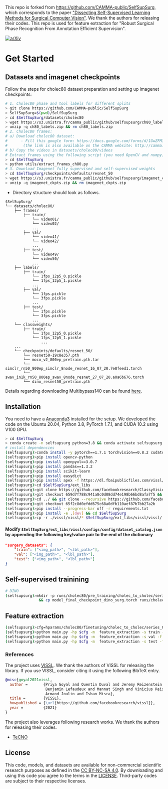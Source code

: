 This repo is forked from https://github.com/CAMMA-public/SelfSupSurg, which corresponds to the paper
["Dissecting Self-Supervised Learning Methods for Surgical Computer Vision"](https://www.sciencedirect.com/science/article/pii/S1361841523001044).
We thank the authors for releasing their codes. 
This repo is used for feature extraction for "Robust Surgical Phase Recognition From Annotation Efficient Supervision".

[![arXiv](https://img.shields.io/badge/arxiv-2207.00449-red)](https://arxiv.org/abs/2406.18481)


# Get Started

## Datasets and imagenet checkpoints
Follow the steps for cholec80 dataset preparation and setting up imagenet checkpoints:

```bash
# 1. Cholec80 phase and tool labels for different splits
> git clone https://github.com/CAMMA-public/SelfSupSurg
> SelfSupSurg=$(pwd)/SelfSupSurg
> cd $SelfSupSurg/datasets/cholec80
> wget https://s3.unistra.fr/camma_public/github/selfsupsurg/ch80_labels.zip
> unzip -q ch80_labels.zip && rm ch80_labels.zip
# 2. Cholec80 frames:  
# a) Download cholec80 dataset: 
#      - Fill this google form: https://docs.google.com/forms/d/1GwZFM3-GhEduBs1d5QzbfFksKmS1OqXZAz8keYi-wKI  
#       (the link is also available on the CAMMA website: http://camma.u-strasbg.fr/datasets)
# b) Copy the videos in datasets/cholec80/videos 
# Extract frames using the following script (you need OpenCV and numpy)
> cd $SelfSupSurg
> python utils/extract_frames_ch80.py
# 3. Download Imagenet fully supervised and self-supervised weights
> cd $SelfSupSurg/checkpoints/defaults/resnet_50
> wget https://s3.unistra.fr/camma_public/github/selfsupsurg/imagenet_ckpts.zip
> unzip -q imagenet_ckpts.zip && rm imagenet_ckpts.zip

```
- Directory structure should look as follows.
```shell
$SelSupSurg/
└── datasets/cholec80/
    ├── frames/
        ├── train/
            └── video01/
            └── video02/
            ...
        ├── val/
            └── video41/
            └── video42/
            ...
        ├── test/
            └── video49/
            └── video50/
            ...
    ├── labels/
        ├── train/
            └── 1fps_12p5_0.pickle
            └── 1fps_12p5_1.pickle
            ...
        ├── val/
            └── 1fps.pickle
            └── 3fps.pickle
            ...
        ├── test/
            └── 1fps.pickle
            └── 3fps.pickle
            ...        
    └── classweights/
        ├── train/
            └── 1fps_12p5_0.pickle
            └── 1fps_12p5_1.pickle
                ...
    ...
    └── checkpoints/defaults/resnet_50/
        └── resnet50-19c8e357.pth
        └── moco_v2_800ep_pretrain.pth.tar
        └── simclr_rn50_800ep_simclr_8node_resnet_16_07_20.7e8feed1.torch
        └── swav_in1k_rn50_800ep_swav_8node_resnet_27_07_20.a0a6b676.torch
        └── dino_resnet50_pretrain.pth
```

Details regarding downloading Multibypass140 can be found [here](https://github.com/CAMMA-public/MultiBypass140).


## Installation
You need to have a [Anaconda3](https://www.anaconda.com/products/individual#linux) installed for the setup. We developed the code on the Ubuntu 20.04, Python 3.8, PyTorch 1.7.1, and CUDA 10.2 using V100 GPU.
```sh
> cd $SelfSupSurg
> conda create -n selfsupsurg python=3.8 && conda activate selfsupsurg
# install dependencies 
(selfsupsurg)>conda install -y pytorch==1.7.1 torchvision==0.8.2 cudatoolkit=10.2 -c pytorch 
(selfsupsurg)>pip install opencv-python
(selfsupsurg)>pip install openpyxl==3.0.7
(selfsupsurg)>pip install pandas==1.3.2
(selfsupsurg)>pip install scikit-learn
(selfsupsurg)>pip install easydict
(selfsupsurg)>pip install apex -f https://dl.fbaipublicfiles.com/vissl/packaging/apexwheels/py38_cu102_pyt171/download.html
(selfsupsurg)>cd $SelfSupSurg/ext_libs
(selfsupsurg)>git clone https://github.com/facebookresearch/ClassyVision.git && cd ClassyVision
(selfsupsurg)>git checkout 659d7f788c941a8c0d08dd74e198b66bd8afa7f5 && pip install -e .
(selfsupsurg)>cd ../ && git clone --recursive https://github.com/facebookresearch/vissl.git && cd ./vissl/
(selfsupsurg)>git checkout 65f2c8d0efdd675c68a0dfb110aef87b7bb27a2b
(selfsupsurg)>pip install --progress-bar off -r requirements.txt
(selfsupsurg)>pip install -e .[dev] && cd $SelfSupSurg
(selfsupsurg)>cp -r ./vissl/vissl/* $SelfSupSurg/ext_libs/vissl/vissl/
```
#### Modify `$SelfSupSurg/ext_libs/vissl/configs/config/dataset_catalog.json` by appending the following key/value pair to the end of the dictionary
```json
"surgery_datasets": {
    "train": ["<img_path>", "<lbl_path>"],
    "val": ["<img_path>", "<lbl_path>"],
    "test": ["<img_path>", "<lbl_path>"]
}
```

## Self-supervised trainining
```sh
# DINO 
(selfsupsurg)>mkdir -p runs/cholec80/pre_training/cholec_to_cholec/series_01/run_004/ \
               && cp model_final_checkpoint_dino_surg.torch runs/cholec80/pre_training/cholec_to_cholec/series_01/run_004/
```

## Feature extraction
```sh
(selfsupsurg)>cfg=hparams/cholec80/finetuning/cholec_to_cholec/series_01/test/phase/100/1/h004.yaml
(selfsupsurg)>python main.py -hp $cfg -m  feature_extraction -s train -f Trunk
(selfsupsurg)>python main.py -hp $cfg -m  feature_extraction -s val -f Trunk
(selfsupsurg)>python main.py -hp $cfg -m  feature_extraction -s test -f Trunk   
```

### References
The project uses [VISSL](https://github.com/facebookresearch/vissl). We thank the authors of VISSL for releasing the library. If you use VISSL, consider citing it using the following BibTeX entry.
```bibtex
@misc{goyal2021vissl,
  author =       {Priya Goyal and Quentin Duval and Jeremy Reizenstein and Matthew Leavitt and Min Xu and
                  Benjamin Lefaudeux and Mannat Singh and Vinicius Reis and Mathilde Caron and Piotr Bojanowski and
                  Armand Joulin and Ishan Misra},
  title =        {VISSL},
  howpublished = {\url{https://github.com/facebookresearch/vissl}},
  year =         {2021}
}
```
The project also leverages following research works. We thank the authors for releasing their codes.
- [TeCNO](https://github.com/tobiascz/TeCNO)

## License
This code, models, and datasets are available for non-commercial scientific research purposes as defined in the [CC BY-NC-SA 4.0](https://creativecommons.org/licenses/by-nc-sa/4.0/). By downloading and using this code you agree to the terms in the [LICENSE](LICENSE). Third-party codes are subject to their respective licenses.

